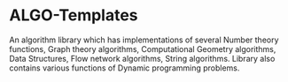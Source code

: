 # ALGO-Templates
An algorithm library which has implementations of several Number theory functions, Graph theory algorithms, Computational Geometry algorithms, Data Structures, Flow network algorithms, String algorithms. Library also contains various functions of Dynamic programming problems.
